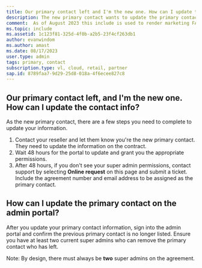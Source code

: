 ```yaml
---
title: Our primary contact left and I'm the new one. How can I update the contact info?
description: The new primary contact wants to update the primary contact or super admin role.
comment:  As of August 2023 this include is used to render marketing FAQ content for VS Subscriptions in the following portals - VSCom, Manage, and My portals. It was not used for learn.microsoft.com content at that time.  SMEs are Evan Windom and Larissa Crawford of Red Door Collaborative and Sharvari Dighe.
ms.topic: include
ms.assetid: 1c123f81-325d-4f0b-a2b5-23f4cf263db1 
author: evanwindom
ms.author: amast
ms.date: 08/17/2023
user.type: admin
tags: primary, contact
subscription.type: vl, cloud, retail, partner 
sap.id: 8789faa7-9d29-25d8-018a-4f6ecee827c8
---
```


## Our primary contact left, and I'm the new one. How can I update the contact info?

As the new primary contact, there are a few steps you need to complete to update your information.

1. Contact your reseller and let them know you're the new primary contact. They need to update the information on the contract.
2. Wait 48 hours for the portal to update and grant you the appropriate permissions.
3. After 48 hours, if you don't see your super admin permissions, contact support by selecting **Online request** on this page and submit a ticket. Include the agreement number and email address to be assigned as the primary contact.
    
## How can I update the primary contact on the admin portal?
After you update your primary contact information, sign into the admin portal and confirm the previous primary contact is no longer listed. Ensure you have at least two current super admins who can remove the primary contact who has left.

Note: By design, there must always be **two** super admins on the agreement.